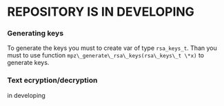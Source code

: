 # REPOSITORY IS IN DEVELOPING
### Generating keys ###
To generate the keys you must to create var of type ` rsa_keys_t `. Than you must to use function ` mpz\_generate\_rsa\_keys(rsa\_keys\_t \*x) ` to generate keys.
### Text ecryption/decryption ###
in developing
